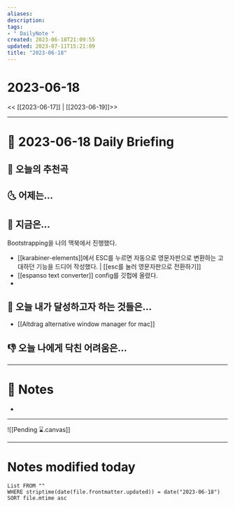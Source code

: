 ```yaml
---
aliases: 
description:
tags:
- " DailyNote "
created: 2023-06-18T21:09:55
updated: 2023-07-11T15:21:09
title: "2023-06-18"
---
```


# 2023-06-18

<< [[2023-06-17]] | [[2023-06-19]]>>

---
# 📅 2023-06-18 Daily Briefing

## 🎵 오늘의 추천곡


## 🌜 어제는...


## 🙌 지금은...

Bootstrapping을 나의 맥북에서 진행했다. 
- [[karabiner-elements]]에서 ESC를 누르면 자동으로 영문자판으로 변환하는 고대하던 기능을 드디어 작성했다. | [[esc를 눌러 영문자판으로 전환하기]]
- [[espanso text converter]] config를 깃헙에 올렸다.
- 

## 🚀 오늘 내가 달성하고자 하는 것들은...

- [[Altdrag alternative window manager for mac]]

## 👎 오늘 나에게 닥친 어려움은...


---

# 📝 Notes

- 

___

![[Pending ⌛.canvas]]

---
# Notes modified today

```dataview
List FROM "" 
WHERE striptime(date(file.frontmatter.updated)) = date("2023-06-18") 
SORT file.mtime asc
```
